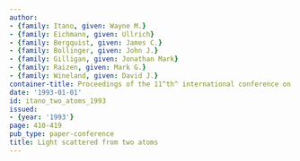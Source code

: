 ```yaml
---
author:
- {family: Itano, given: Wayne M.}
- {family: Eichmann, given: Ullrich}
- {family: Bergquist, given: James C.}
- {family: Bollinger, given: John J.}
- {family: Gilligan, given: Jonathan Mark}
- {family: Raizen, given: Mark G.}
- {family: Wineland, given: David J.}
container-title: Proceedings of the 11^th^ international conference on laser science
date: '1993-01-01'
id: itano_two_atoms_1993
issued:
- {year: '1993'}
page: 410-419
pub_type: paper-conference
title: Light scattered from two atoms
---
```

